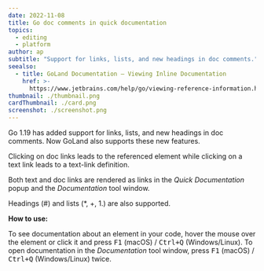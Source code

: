 ```yaml
---
date: 2022-11-08
title: Go doc comments in quick documentation
topics:
  - editing
  - platform
author: ap
subtitle: "Support for links, lists, and new headings in doc comments."
seealso:
  - title: GoLand Documentation – Viewing Inline Documentation
    href: >-
      https://www.jetbrains.com/help/go/viewing-reference-information.html#inline-quick-documentation
thumbnail: ./thumbnail.png
cardThumbnail: ./card.png
screenshot: ./screenshot.png
---
```


Go 1.19 has added support for links, lists, and new headings in doc comments. Now GoLand also supports these new features.

Clicking on doc links leads to the referenced element while clicking on a text link leads to a text-link definition.

Both text and doc links are rendered as links in the _Quick Documentation_ popup and the _Documentation_ tool window.

Headings (#) and lists (\*, +, 1.) are also supported.

**How to use:**

To see documentation about an element in your code, hover the mouse over the element or click it and press <kbd>F1</kbd> (macOS) / <kbd>Ctrl+Q</kbd> (Windows/Linux). To open documentation in the _Documentation_ tool window, press <kbd>F1</kbd> (macOS) / <kbd>Ctrl+Q</kbd> (Windows/Linux) twice.

